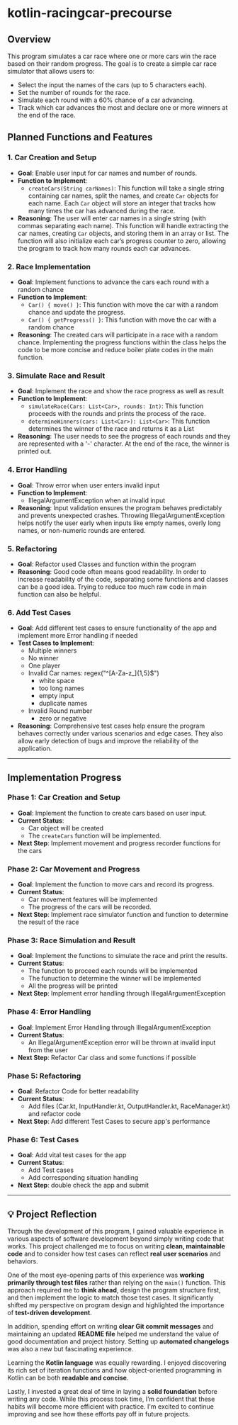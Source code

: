 # kotlin-racingcar-precourse


## Overview

This program simulates a car race where one or more cars win the race based on their random progress. The goal is to create a simple car race simulator that allows users to:
- Select the input the names of the cars (up to 5 characters each).
- Set the number of rounds for the race.
- Simulate each round with a 60% chance of a car advancing.
- Track which car advances the most and declare one or more winners at the end of the race.

## Planned Functions and Features

### 1. **Car Creation and Setup**
   - **Goal**: Enable user input for car names and number of rounds.
   - **Function to Implement**:
     - `createCars(String carNames)`: This function will take a single string containing car names, split the names, and create `Car` objects for each name. Each `Car` object will store an integer that tracks how many times the car has advanced during the race.
   - **Reasoning**: The user will enter car names in a single string (with commas separating each name). This function will handle extracting the car names, creating `Car` objects, and storing them in an array or list. The function will also initialize each car’s progress counter to zero, allowing the program to track how many rounds each car advances.

### 2. **Race Implementation**
   - **Goal**: Implement functions to advance the cars each round with a random chance
   - **Function to Implement**:
     - `Car() { move() }`: This function with move the car with a random chance and update the progress.
     - `Car() { getProgress() }`: This function with move the car with a random chance
   - **Reasoning**: The created cars will participate in a race with a random chance. Implementing the progress functions within the class helps the code to be more concise and reduce boiler plate codes in the main function.

### 3. **Simulate Race and Result**
   - **Goal**: Implement the race and show the race progress as well as result
   - **Function to Implement**:
     - `simulateRace(Cars: List<Car>, rounds: Int)`: This function proceeds with the rounds and prints the process of the race.
     - `determineWinners(cars: List<Car>): List<Car>`: This function determines the winner of the race and returns it as a List 
   - **Reasoning**: The user needs to see the progress of each rounds and they are represented with a '-' character. At the end of the race, the winner is printed out.

### 4. **Error Handling**
   - **Goal**: Throw error when user enters invalid input
   - **Function to Implement**:
     - IllegalArgumentException when at invalid input
   - **Reasoning**: Input validation ensures the program behaves predictably and prevents unexpected crashes. Throwing IllegalArgumentException helps notify the user early when inputs like empty names, overly long names, or non-numeric rounds are entered.

### 5. **Refactoring**
   - **Goal**: Refactor used Classes and function within the program
   - **Reasoning**: Good code often means good readability. In order to increase readability of the code, separating some functions and classes can be a good idea. Trying to reduce too much raw code in main function can also be helpful.

### 6. **Add Test Cases**
   - **Goal**: Add different test cases to ensure functionality of the app and implement more Error handling if needed
   - **Test Cases to Implement**: 
      - Multiple winners
      - No winner
      - One player
      - Invalid Car names: regex("^[A-Za-z_]{1,5}$")
         - white space
         - too long names
         - empty input
         - duplicate names
      - Invalid Round number
         - zero or negative
   - **Reasoning**: Comprehensive test cases help ensure the program behaves correctly under various scenarios and edge cases. They also allow early detection of bugs and improve the reliability of the application.
---

## Implementation Progress

### Phase 1: **Car Creation and Setup**
   - **Goal**: Implement the function to create cars based on user input.
   - **Current Status**:
     - Car object will be created
     - The `createCars` function will be implemented.
   - **Next Step**: Implement movement and progress recorder functions for the cars

### Phase 2: **Car Movement and Progress**
   - **Goal**: Implement the function to move cars and record its progress.
   - **Current Status**:
     - Car movement features will be implemented
     - The progress of the cars will be recorded.
   - **Next Step**: Implement race simulator function and function to determine the result of the race

### Phase 3: **Race Simulation and Result**
   - **Goal**: Implement the functions to simulate the race and print the results.
   - **Current Status**:
     - The function to proceed each rounds will be implemented
     - The funuction to determine the winner will be implemented
     - All the progress will be printed
   - **Next Step**: Implement error handling through IllegalArgumentException

### Phase 4: **Error Handling**
   - **Goal**: Implement Error Handling through IllegalArgumentException
   - **Current Status**:
     - An IllegalArgumentException error will be thrown at invalid input from the user
   - **Next Step**: Refactor Car class and some functions if possible

### Phase 5: **Refactoring**
   - **Goal**: Refactor Code for better readability
   - **Current Status**:
     - Add files (Car.kt, InputHandler.kt, OutputHandler.kt, RaceManager.kt) and refactor code
   - **Next Step**: Add different Test Cases to secure app's performance

### Phase 6: **Test Cases**
   - **Goal**: Add vital test cases for the app
   - **Current Status**:
     - Add Test cases
     - Add corresponding situation handling
   - **Next Step**: double check the app and submit
---

## 💡 Project Reflection

Through the development of this program, I gained valuable experience in various aspects of software development beyond simply writing code that works. This project challenged me to focus on writing **clean, maintainable code** and to consider how test cases can reflect **real user scenarios** and behaviors.

One of the most eye-opening parts of this experience was **working primarily through test files** rather than relying on the `main()` function. This approach required me to **think ahead**, design the program structure first, and then implement the logic to match those test cases. It significantly shifted my perspective on program design and highlighted the importance of **test-driven development**.

In addition, spending effort on writing **clear Git commit messages** and maintaining an updated **README file** helped me understand the value of good documentation and project history. Setting up **automated changelogs** was also a new but fascinating experience.

Learning the **Kotlin language** was equally rewarding. I enjoyed discovering its rich set of iteration functions and how object-oriented programming in Kotlin can be both **readable and concise**.

Lastly, I invested a great deal of time in laying a **solid foundation** before writing any code. While this process took time, I’m confident that these habits will become more efficient with practice. I'm excited to continue improving and see how these efforts pay off in future projects.
